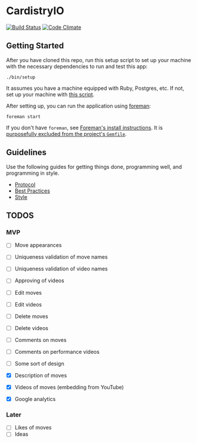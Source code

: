 # CardistryIO

[![Build Status](https://travis-ci.org/davidpdrsn/CardistryIO.svg)](https://travis-ci.org/davidpdrsn/CardistryIO)
[![Code Climate](https://codeclimate.com/github/davidpdrsn/CardistryIO/badges/gpa.svg)](https://codeclimate.com/github/davidpdrsn/CardistryIO)

## Getting Started

After you have cloned this repo, run this setup script to set up your machine
with the necessary dependencies to run and test this app:

    ./bin/setup

It assumes you have a machine equipped with Ruby, Postgres, etc. If not, set up
your machine with [this script].

[this script]: https://github.com/thoughtbot/laptop

After setting up, you can run the application using [foreman]:

    foreman start

If you don't have `foreman`, see [Foreman's install instructions][foreman]. It
is [purposefully excluded from the project's `Gemfile`][exclude].

[foreman]: https://github.com/ddollar/foreman
[exclude]: https://github.com/ddollar/foreman/pull/437#issuecomment-41110407

## Guidelines

Use the following guides for getting things done, programming well, and
programming in style.

- [Protocol](http://github.com/thoughtbot/guides/blob/master/protocol)
- [Best Practices](http://github.com/thoughtbot/guides/blob/master/best-practices)
- [Style](http://github.com/thoughtbot/guides/blob/master/style)

## TODOS

### MVP

- [ ] Move appearances
- [ ] Uniqueness validation of move names
- [ ] Uniqueness validation of video names
- [ ] Approving of videos
- [ ] Edit moves
- [ ] Edit videos
- [ ] Delete moves
- [ ] Delete videos
- [ ] Comments on moves
- [ ] Comments on performance videos
- [ ] Some sort of design

- [x] Description of moves
- [x] Videos of moves (embedding from YouTube)
- [x] Google analytics

### Later

- [ ] Likes of moves
- [ ] Ideas
